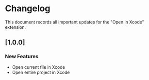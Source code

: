 # Changelog

This document records all important updates for the "Open in Xcode" extension.

## [1.0.0]

### New Features

- Open current file in Xcode
- Open entire project in Xcode
